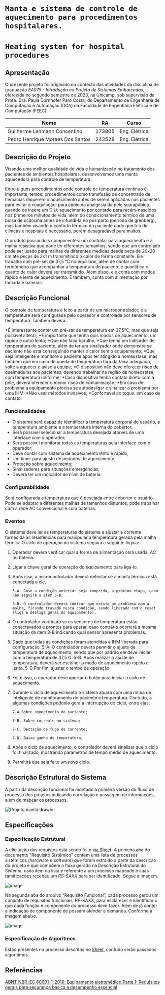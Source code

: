 # `Manta e sistema de controle de aquecimento para procedimentos hospitalares.`
# `Heating system for hospital procedures`

## Apresentação

O presente projeto foi originado no contexto das atividades da disciplina de graduação *EA075 - Introdução ao Projeto de Sistemas Embarcados*, 
oferecida no segundo semestre de 2023, na Unicamp, sob supervisão da Profa. Dra. Paula Dornhofer Paro Costa, do Departamento de Engenharia de Computação e Automação (DCA) da Faculdade de Engenharia Elétrica e de Computação (FEEC).

 |Nome  | RA | Curso|
 |--|--|--|
 |Guilherme Lehmann Concentino  | 173805  | Eng. Elétrica |
 |Pedro Henrique Moraes Dos Santos  | 243528 | Eng. Elétrica |

## Descrição do Projeto

Visando uma melhor qualidade de vida e humanização no tratamento dos pacientes de ambientes hospitalares, desenvolvemos uma manta aquecedora para controle de temperatura.

Entre alguns procedimentos onde controle de temperatura continuo é importante, temos: procedimentos como transfusão de concentrado de hemácias requerem o aquecimento antes de serem aplicadas nos pacientes para evitar a coagulação; para apoio na analgesia da pele suprapúbica quando de insere um DIU; aquecimento por contado para recém-nascidos nos primeiros minutos de vida, além do condicionamento térmico de uma bolsa de ocitocina antes de infundi-la no pôs parto (período de grenberg), mas também visando o conforto térmico do paciente dado que frio de clínicas e hospitais é necessário, porém desagradável para muitos.

O produto possui dois componentes: um controlar para aquecimento e a malha resistiva que pode ter diferentes tamanhos, sendo que um controlado pode ser usado para malhas de diferentes medidas desde peça de 20x20 cm até peças de 2x1 m transmitindo o calor de forma constante. Ele trabalha com pré-set de 37,5 °C no equilíbrio, além de contar com termômetro que acompanhar a temperatura do paciente e quantifica o quanto de calor deverá ser transmitido. Além disso, ele conta com modos rápido e lente de aquecimento. E também, conta com alimentação por tomada e baterias.

## Descrição Funcional

 O controle de temperatura é feito a partir de um microcontrolador, e a temperatura será configurada pelo operador e controlada por sensores de temperatura. Também deverá:

*É interessante conter um pré-set de temperatura em 37,5°C, mas que seja possível alterar;
*É importante que tenha dois modos de aquecimento, um rápido e outro lento;
*Que não faça barulho;
*Que tenha um indicador de temperatura do paciente, além de ter um sinalizador onde demonstre se paciente não está conseguindo manter o calor sem o equipamento;
*Que seja inteligente e monitore o paciente após ter atingido a homeostase, mas também que em caso de queda de temperatura fora da faixa adequada, volte a aquecer e avise a equipe;
*O dispositivo não deve oferecer risco de queimaduras aos pacientes, devendo trabalhar na região de homeostase, com temperatura uniforme;
*Caso dispositivo tenha contato direto com a pele, deverá oferecer o menor risco de contaminação;
*Em caso de problema a equipamento precisa se autodesligar e sinalizar o problema por uma IHM;
*Não usar métodos invasivos;
*Confortável ao toque. em caso de contato.

### Funcionalidades

* O sistema será capaz de identificar a temperatura corporal do usuário, a temperatura ambiente e a temperatura interna do cobertor;
* Será possível selecionar a temperatura desejada atarvés de uma interface com o operador;
* Será possível monitorar todas as temperaturas pela interface com o operador;
* Deve contar com sistema de aquecimento lento e rápido;
* Um timer para ajuste de períodos de aquecimento;
* Proteção sobre aquecimento;
* Sinalizadores para situações emergências;
* Deverá ter um indicador de nível de bateria.

### Configurabilidade

Será configurada a temperatura que é desejada entre cobertor e usuário. Pode se adaptar a diferentes malhas de tamanhos distuntos; pode trabalhar com a  rede AC convencional  e com baterias.

### Eventos

O sistema deve ler as temperaturas do sistema e ajustar a corrente fornecida às resistências para manipular a temperatura gerada pela malha térmica.O ciclo de operação do sistema seguirá a seguinte lógica:

1. Operador deverá verificar qual a forma de alimentação será usada, AC ou bateria.
2. Ligar a chave geral de operação do equipamento para ligá-lo.
3. Após isso, o microcontrolador deverá detectar se a manta térmica está conectada a ele.
   
       3-A. Caso a condição anterior seja cumprida, a próxima etapa, caso não seguirá o item 3-B.
  
       3-B. O controlador deverá indicar que existe um problema com a malha, ficando travado nesta condição, sendo liberado com o reset (liga e desliga geral do equipamento).
  
4. O controlador verificará se os sensores de temperatura estão conectavados e prontos para operar, caso contrário ocorrerá a mesma situação do item 3-B indicando qual sensor apresenta problemas.
5. Dado que todas as condições foram atendidas a IHM liberada para configuração.
       5-A. O controlador deverá permitir o ajuste de temperatura de aquecimento, sendo que por padrão ele deve iniciar com a temperatura de 37,5 C.
       5-B. Após realizar o ajuste de temperatura, deverá ser escolher o modo de aquecimento rápido e lento.
       5-C Por fim, ajustar o tempo de operação.

6. Feito isso, o operador deve apertar o botão para iniciar o ciclo de aquecimento.

7. Durante o ciclo de aquecimento o sistema atuará com uma rotina de inteligente de monitoramento do paciente e temperatura. Contudo, a algumas condições poderão gera a interrupção do ciclo, entre elas:

       7-A.Sobre aquecimento do paciente;
   
       7-B. Sobre corrente no sistema;
   
       7-C. Dectação de fuga de corrente;
   
       7-D. Baixo ganho de temperatura;

8. Após o ciclo de aquecimento, o controlador deverá sinalizar que o ciclo foi finalizado, mostrando parâmetros de tempo médio de aquecimento.
9.  Permitirá que seja feito um novo ciclo.


## Descrição Estrutural do Sistema

A partir da descrição funcional foi montado a primeira versão do fluxo de processo dos projetos indicando correlação e passagem de informações, além de mapear os processos.

![Projeto manta drawio](https://github.com/piaiman/phms.2023.s2-feec-ea075/assets/62679350/65ec84dc-b258-4028-aa54-cd52aa2d2bd3)

## Especificações

### Especificação Estrutural

 A elicitação dos requistos está sendo feito [via Sheet](https://docs.google.com/spreadsheets/d/1-1rj091qlxhiRs93vTr5_trmvLaekvoHrqH35_JUYkg/edit?usp=sharing). A primeira aba do documento  "Requisito Sistêmico" contém uma lista de processos sistêmicos (hardware e software) que foram extraído a partir da descrição do projeto e que compõem o fluxo gerado na Descrição Estrutural do Sistema, cada item da lista é referente a um processo mapeado e suas ramificações recebeu um *RS-SAXX* para ser identificado. Segue a imagem.
 
  ![image](https://github.com/piaiman/phms.2023.s2-feec-ea075/assets/62679350/b796bf82-d057-45c4-8fe2-b529ad15c862)

Na segunda aba do arquivo “Requisito Funcional”, cada processo gerou um conjunto de requisitos funcionais, RF-SAXX, para esclarecer e identificar o que cada função e componente do processo deve fazer. Além de já conter a indicação de componente de possam atender a demanda. Conforme a imagem abaixo.

  ![image](https://github.com/piaiman/phms.2023.s2-feec-ea075/assets/62679350/cc66dbc1-754a-4a36-815e-c2141c1f1384)

### Especificação de Algoritmos 

Estão presentes no processo descritos no  [Sheet](https://docs.google.com/spreadsheets/d/1-1rj091qlxhiRs93vTr5_trmvLaekvoHrqH35_JUYkg/edit?usp=sharing), contudo serão passados algoritimos.

## Referências

[ABNT NBR IEC 60601-1-2010: Equipamento eletromédico Parte 1: Requisitos gerais para segurança básica e desempenho essencial](https://www.zambini.org.br/pdfs/ABNT%20NBR%20IEC%2060601-1-2010%20Emenda%201-2016%20-%20Equipamento%20eletrom%C3%A9dico%20-%20Parte%201-%20Requisitos%20gerais%20para%20seguran%C3%A7a%20b%C3%A1sica%20e%20desempenho%20essencial.pdf)


